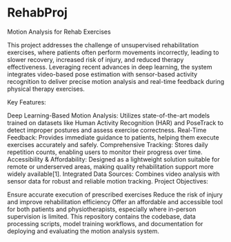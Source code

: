 # RehabProj
Motion Analysis for Rehab Exercises

This project addresses the challenge of unsupervised rehabilitation exercises, where patients often perform movements incorrectly, leading to slower recovery, increased risk of injury, and reduced therapy effectiveness. Leveraging recent advances in deep learning, the system integrates video-based pose estimation with sensor-based activity recognition to deliver precise motion analysis and real-time feedback during physical therapy exercises.

Key Features:

Deep Learning-Based Motion Analysis: Utilizes state-of-the-art models trained on datasets like Human Activity Recognition (HAR) and PoseTrack to detect improper postures and assess exercise correctness.
Real-Time Feedback: Provides immediate guidance to patients, helping them execute exercises accurately and safely.
Comprehensive Tracking: Stores daily repetition counts, enabling users to monitor their progress over time.
Accessibility & Affordability: Designed as a lightweight solution suitable for remote or underserved areas, making quality rehabilitation support more widely available[1].
Integrated Data Sources: Combines video analysis with sensor data for robust and reliable motion tracking.
Project Objectives:

Ensure accurate execution of prescribed exercises
Reduce the risk of injury and improve rehabilitation efficiency
Offer an affordable and accessible tool for both patients and physiotherapists, especially where in-person supervision is limited.
This repository contains the codebase, data processing scripts, model training workflows, and documentation for deploying and evaluating the motion analysis system.
